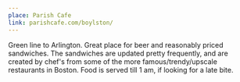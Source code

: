 ```yaml
---
place: Parish Cafe
link: parishcafe.com/boylston/
---
```


Green line to Arlington. Great place for beer and reasonably priced sandwiches.  The sandwiches are updated pretty frequently, and are created by chef's from some of the more famous/trendy/upscale restaurants in Boston.  Food is served till 1 am, if looking for a late bite.
